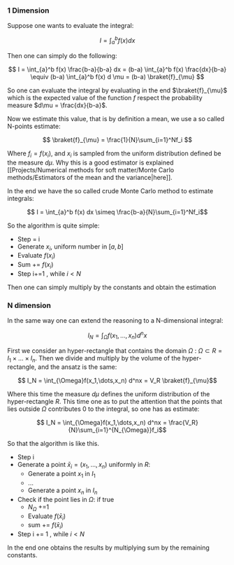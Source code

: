 ### 1 Dimension

Suppose one wants to evaluate the integral:

$$ I = \int_{a}^b f(x) dx $$

Then one can simply do the following:

$$ I = \int_{a}^b f(x) \frac{b-a}{b-a} dx = (b-a) \int_{a}^b f(x) \frac{dx}{b-a} \equiv (b-a) \int_{a}^b f(x) d \mu = (b-a) \braket{f}_{\mu} $$

So one can evaluate the integral by evaluating in the end $\braket{f}_{\mu}$ which is the expected value of the function $f$ respect the probability measure $d\mu = \frac{dx}{b-a}$.

Now we estimate this value, that is by definition a mean, we use a so called N-points estimate:

$$ \braket{f}_{\mu} = \frac{1}{N}\sum_{i=1}^Nf_i $$

Where $f_i =f(x_i)$, and $x_i$ is sampled from the uniform distribution defined be the measure $d\mu$.
Why this is a good estimator is explained [[Projects/Numerical methods for soft matter/Monte Carlo methods/Estimators of the mean and the variance|here]].

In the end we have the so called crude Monte Carlo method to estimate integrals:

$$ I = \int_{a}^b f(x) dx \simeq \frac{b-a}{N}\sum_{i=1}^Nf_i$$

So the algorithm is quite simple:

 - Step = i
 - Generate $x_i$, uniform number in $[a,b]$
 - Evaluate $f(x_i)$
 - Sum += $f(x_i)$
 - Step i+=1 , while $i<N$

Then one can simply multiply by the constants and obtain the estimation

### N dimension

In the same way one can extend the reasoning to a N-dimensional integral:

$$ I_N = \int_{\Omega}f(x_1,\dots,x_n) d^nx $$

First we consider an hyper-rectangle that contains the domain $\Omega$ : $\Omega \subset R = I_1 \times \dots \times I_n$.
Then we divide and multiply by the volume of the hyper-rectangle, and the ansatz is the same:

$$ I_N = \int_{\Omega}f(x_1,\dots,x_n) d^nx = V_R \braket{f}_{\mu}$$

Where this time the measure $d\mu$ defines the uniform distribution of the hyper-rectangle $R$.
This time one as to put the attention that the points that lies outside $\Omega$ contributes 0 to the integral, so one has as estimate:

$$ I_N = \int_{\Omega}f(x_1,\dots,x_n) d^nx = \frac{V_R}{N}\sum_{i=1}^{N_{\Omega}}f_i$$

So that the algorithm is like this.

- Step i
- Generate a point $\bar{x}_i=(x_1, \dots, x_n)$ uniformly in $R$:
	- Generate a point $x_1$ in $I_1$
	- ...
	- Generate a point $x_n$ in $I_n$
- Check if the point lies in $\Omega$: if true
	- $N_{\Omega}$ +=1
	- Evaluate $f(\bar{x}_i)$
	- sum += $f(\bar{x}_i)$
- Step i += 1 , while $i<N$

In the end one obtains the results by multiplying sum by the remaining constants.


